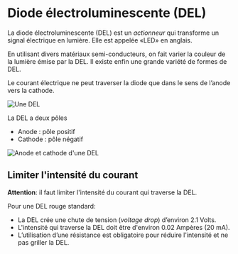 # Diode électroluminescente (DEL)

La diode électroluminescente (DEL) est un *actionneur* qui transforme un signal électrique en lumière. Elle est appelée «LED» en anglais. 

En utilisant divers matériaux semi-conducteurs, on fait varier la couleur de la lumière émise par la DEL. Il existe enfin une grande variété de formes de DEL.

Le courant électrique ne peut traverser la diode que dans le sens de l’anode vers la cathode.

![Une DEL](./del.svg)

La DEL a deux pôles
* Anode : pôle positif
* Cathode : pôle négatif

![Anode et cathode d'une DEL ](./del_anode_cathode.svg)

## Limiter l'intensité du courant

**Attention**: il faut limiter l'intensité du courant qui traverse la DEL. 

Pour une DEL rouge standard:
* La DEL crée une chute de tension (*voltage drop*) d’environ 2.1 Volts.
* L'intensité qui traverse la DEL doit être d'environ 0.02 Ampères (20 mA). 
* L’utilisation d’une résistance est obligatoire pour réduire l'intensité et ne pas griller la DEL.

